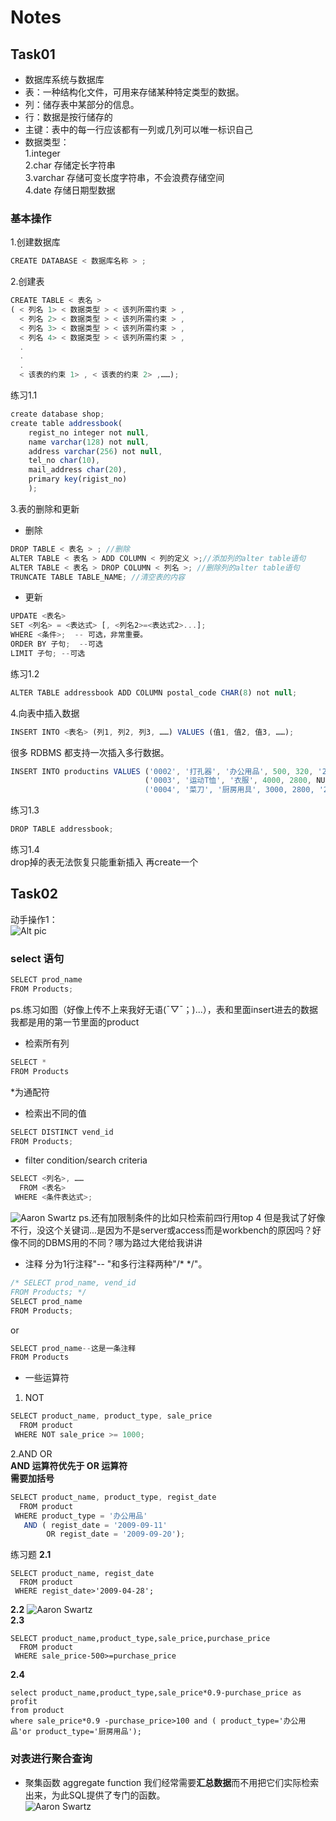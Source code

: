 # Notes
## Task01
* 数据库系统与数据库
* 表：一种结构化文件，可用来存储某种特定类型的数据。
* 列：储存表中某部分的信息。
* 行：数据是按行储存的
* 主键：表中的每一行应该都有一列或几列可以唯一标识自己
* 数据类型：\
1.integer \
2.char 存储定长字符串 \
3.varchar 存储可变长度字符串，不会浪费存储空间 \
4.date 存储日期型数据
### 基本操作
1.创建数据库 
```javascript
CREATE DATABASE < 数据库名称 > ; 
```
2.创建表 
```javascript
CREATE TABLE < 表名 > 
( < 列名 1> < 数据类型 > < 该列所需约束 > , 
  < 列名 2> < 数据类型 > < 该列所需约束 > , 
  < 列名 3> < 数据类型 > < 该列所需约束 > , 
  < 列名 4> < 数据类型 > < 该列所需约束 > ,
  .
  .
  .
  < 该表的约束 1> , < 该表的约束 2> ,……);
```
练习1.1 
```javascript
create database shop;
create table addressbook(
	regist_no integer not null,
    name varchar(128) not null,
    address varchar(256) not null,
    tel_no char(10),
    mail_address char(20),
    primary key(rigist_no)
    );
```
3.表的删除和更新 
* 删除
 ```javascript
 DROP TABLE < 表名 > ; //删除 
 ALTER TABLE < 表名 > ADD COLUMN < 列的定义 >;//添加列的alter table语句 
 ALTER TABLE < 表名 > DROP COLUMN < 列名 >; //删除列的alter table语句 
 TRUNCATE TABLE TABLE_NAME; //清空表的内容 
 ```
 * 更新
 ```javascript
 UPDATE <表名>
SET <列名> = <表达式> [, <列名2>=<表达式2>...];  
WHERE <条件>;  -- 可选，非常重要。
ORDER BY 子句;  --可选
LIMIT 子句; --可选
```
练习1.2
```javascript
ALTER TABLE addressbook ADD COLUMN postal_code CHAR(8) not null;
```
4.向表中插入数据 
```javascript
INSERT INTO <表名> (列1, 列2, 列3, ……) VALUES (值1, 值2, 值3, ……); 
```
很多 RDBMS 都支持一次插入多行数据。
```javascript
INSERT INTO productins VALUES ('0002', '打孔器', '办公用品', 500, 320, '2009-09-11'),
                              ('0003', '运动T恤', '衣服', 4000, 2800, NULL),```
                              ('0004', '菜刀', '厨房用具', 3000, 2800, '2009-09-20');  
 ```
 练习1.3
 ```javascript
 DROP TABLE addressbook;
 ```
 练习1.4 \
 drop掉的表无法恢复只能重新插入 再create一个
 
 
 ## Task02
 动手操作1：\
 ![Alt pic](https://github.com/caelanmoriarty/Notes/blob/7300a29b9710dfdcc53e9f6f63c87edbabf87ed9/....PNG?raw=ture)
 ### select 语句
  ```javascript
SELECT prod_name
FROM Products;
 ```
 ps.练习如图（好像上传不上来我好无语(ˉ▽ˉ；)...），表和里面insert进去的数据我都是用的第一节里面的product
 * 检索所有列
```javascript
SELECT *
FROM Products
```
  *为通配符
  * 检索出不同的值
 ```javascript
SELECT DISTINCT vend_id
FROM Products;
```
* filter condition/search criteria
```javascript
SELECT <列名>, ……
  FROM <表名>
 WHERE <条件表达式>;
 ```
![Aaron Swartz](https://github.com/caelanmoriarty/Notes/raw/gh-pages/O1CN01kROUDI22ITX6Evayf_!!6000000007097-0-tps-567-333.jpg)
ps.还有加限制条件的比如只检索前四行用top 4 但是我试了好像不行，没这个关键词...是因为不是server或access而是workbench的原因吗？好像不同的DBMS用的不同？哪为路过大佬给我讲讲
* 注释
分为1行注释"-- "和多行注释两种"/* */"。
```javascript
/* SELECT prod_name, vend_id
FROM Products; */
SELECT prod_name
FROM Products;
```
 or 
```javascript
SELECT prod_name--这是一条注释
FROM Products
```
* 一些运算符
1. NOT 
```javascript
SELECT product_name, product_type, sale_price
  FROM product
 WHERE NOT sale_price >= 1000;
```
2.AND  OR \
**AND 运算符优先于 OR 运算符**\
**需要加括号**
```javascript
SELECT product_name, product_type, regist_date
  FROM product
 WHERE product_type = '办公用品'
   AND ( regist_date = '2009-09-11'
        OR regist_date = '2009-09-20');
```
练习题
**2.1**
```
SELECT product_name, regist_date
  FROM product
 WHERE regist_date>'2009-04-28';
```
**2.2** 
![Aaron Swartz](https://github.com/caelanmoriarty/Notes/raw/gh-pages/pp.JPG)\
**2.3**
```
SELECT product_name,product_type,sale_price,purchase_price
  FROM product
 WHERE sale_price-500>=purchase_price
 ```
 **2.4**
 ```
 select product_name,product_type,sale_price*0.9-purchase_price as profit
from product
where sale_price*0.9 -purchase_price>100 and ( product_type='办公用品'or product_type='厨房用品');
 ```
 ### 对表进行聚合查询
 * 聚集函数 aggregate function
我们经常需要**汇总数据**而不用把它们实际检索出来，为此SQL提供了专门的函数。\
![Aaron Swartz](https://github.com/caelanmoriarty/Notes/raw/gh-pages/function.JPG)





